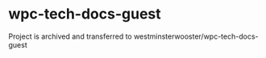 # wpc-tech-docs-guest

Project is archived and transferred to westminsterwooster/wpc-tech-docs-guest

